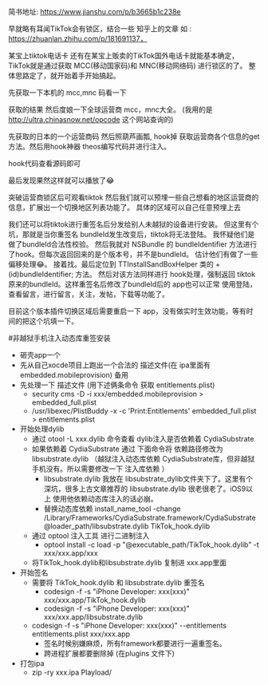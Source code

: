 
简书地址:  https://www.jianshu.com/p/b3665b1c238e

早就略有耳闻TikTok会有锁区，结合一些 知乎上的文章 如 : https://zhuanlan.zhihu.com/p/181691137，

某宝上tiktok电话卡
还有在某宝上贩卖的TikTok国外电话卡就能基本确定，TikTok就是通过获取 MCC(移动国家码)和 MNC(移动网络码) 进行锁区的了。
整体思路定了，就开始着手开始搞起。

先获取一下本机的 mcc,mnc 码看一下

获取的结果
然后度娘一下全球运营商 mcc，mnc大全。 (我用的是 http://ultra.chinasnow.net/opcode  这个网站查询的)

先获取的日本的一个运营商码
然后照葫芦画瓢, hook掉 获取运营商各个信息的get方法。然后用hook神器 theos编写代码并进行注入。

hook代码查看源码即可

最后发现果然这样就可以播放了😂

突破运营商锁区后可观看tiktok
然后我们就可以预埋一些自己想看的地区运营商的信息，扩展出一个切换地区列表功能了。
具体的区域可以自己任意预埋上去

我们还可以将tiktok进行重签名后分发给别人未越狱的设备进行安装。
但这里有个坑，那就是当你重签名 bundleId发生改变后，tiktok将无法登陆。
我怀疑他们是做了bundleId合法性校验。
然后我就对 NSBundle 的 bundleIdentifier 方法进行了hook。但每次返回回来的是个版本号，并不是bundleId。
估计他们有做了一些偏移处理😂。 接着找。最后定位到  TTInstallSandBoxHelper 类的  + (id)bundleIdentifier; 方法。
然后对该方法同样进行 hook处理，强制返回 tiktok 原来的bundleId。这样重签名后修改了bundleId后的 app也可以正常 使用登陆，查看留言，进行留言，关注，发帖，下载等功能了。

目前这个版本插件切换区域后需要重启一下 app，没有做实时生效功能，等有时间的把这个坑填一下。


#非越狱手机注入动态库重签安装
* 砸壳app一个
* 先从自己xocde项目上跑出一个合法的 描述文件(在 ipa里面有 embedded.mobileprovision) 备用
* 先处理一下 描述文件 (用下述俩条命令 获取  entitlements.plist)
    * security cms -D -i  xxx/embedded.mobileprovision  >  embedded_full.plist
    * /usr/libexec/PlistBuddy -x -c 'Print:Entitlements'  embedded_full.plist   >    entitlements.plist
* 开始处理dylib
    * 通过 otool -L xxx.dylib 命令查看 dylib注入是否依赖着 CydiaSubstrate
    * 如果依赖着 CydiaSubstrate 通过  下面命令将 依赖路径修改为libsubstrate.dylib （越狱注入动态库依赖 CydiaSubstrate库，但非越狱手机没有。所以需要修改一下 注入库依赖 ）
        * libsubstrate.dylib 我放在 libsubstrate_dylib文件夹下了。这里有个深坑，很多上古文章推荐的 libsubstrate.dylib 很老很老了。iOS9以上 使用他依赖动态库注入的话必崩。
        * 替换动态库依赖 install_name_tool -change /Library/Frameworks/CydiaSubstrate.framework/CydiaSubstrate @loader_path/libsubstrate.dylib  TikTok_hook.dylib
    * 通过 optool 注入工具 进行二进制注入
        * optool install -c load -p "@executable_path/TikTok_hook.dylib" -t  xxx/xxx.app/xxx
    * 将TikTok_hook.dylib和libsubstrate.dylib 复制进 xxx.app里面
* 开始签名
    * 需要将  TikTok_hook.dylib 和 libsubstrate.dylib 重签名
        * codesign -f -s "iPhone Developer: xxx(xxx)"     xxx/xxx.app/TikTok_hook.dylib
        * codesign -f -s "iPhone Developer: xxx(xxx)"     xxx/xxx.app/libsubstrate.dylib
    * codesign -f -s "iPhone Developer: xxx(xxx)" --entitlements entitlements.plist  xxx/xxx.app
        * 签名时候别嫌麻烦，所有framework都要进行一遍重签名。
        * 跨进程扩展都要删除掉 (在plugins 文件下)
* 打包ipa
    * zip -ry xxx.ipa Playload/




